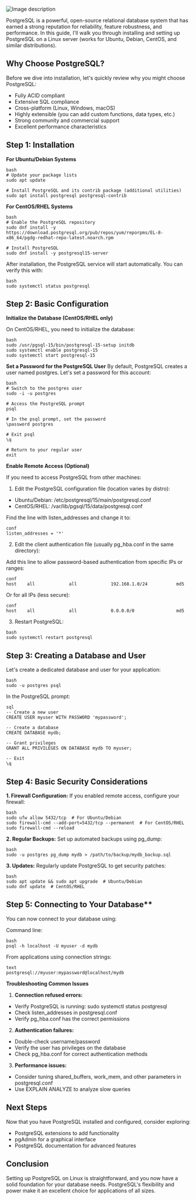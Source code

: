 

![Image description](https://dev-to-uploads.s3.amazonaws.com/uploads/articles/sfs11nh3mgfcufm5a6jn.png)



PostgreSQL is a powerful, open-source relational database system that has earned a strong reputation for reliability, feature robustness, and performance. In this guide, I'll walk you through installing and setting up PostgreSQL on a Linux server (works for Ubuntu, Debian, CentOS, and similar distributions).

## Why Choose PostgreSQL?
Before we dive into installation, let's quickly review why you might choose PostgreSQL:

- Fully ACID compliant
- Extensive SQL compliance
- Cross-platform (Linux, Windows, macOS)
- Highly extensible (you can add custom functions, data types, etc.)
- Strong community and commercial support
- Excellent performance characteristics

## Step 1: Installation


**For Ubuntu/Debian Systems**

```
bash
# Update your package lists
sudo apt update

# Install PostgreSQL and its contrib package (additional utilities)
sudo apt install postgresql postgresql-contrib
```

**For CentOS/RHEL Systems**

```
bash
# Enable the PostgreSQL repository
sudo dnf install -y https://download.postgresql.org/pub/repos/yum/reporpms/EL-8-x86_64/pgdg-redhat-repo-latest.noarch.rpm

# Install PostgreSQL
sudo dnf install -y postgresql15-server
```
After installation, the PostgreSQL service will start automatically. You can verify this with:

```
bash
sudo systemctl status postgresql
```

## Step 2: Basic Configuration


**Initialize the Database (CentOS/RHEL only)**

On CentOS/RHEL, you need to initialize the database:

```
bash
sudo /usr/pgsql-15/bin/postgresql-15-setup initdb
sudo systemctl enable postgresql-15
sudo systemctl start postgresql-15
```

**Set a Password for the PostgreSQL User**
By default, PostgreSQL creates a user named postgres. Let's set a password for this account:

```
bash
# Switch to the postgres user
sudo -i -u postgres

# Access the PostgreSQL prompt
psql

# In the psql prompt, set the password
\password postgres

# Exit psql
\q

# Return to your regular user
exit
```

**Enable Remote Access (Optional)**

If you need to access PostgreSQL from other machines:

1. Edit the PostgreSQL configuration file (location varies by distro):

- Ubuntu/Debian: /etc/postgresql/15/main/postgresql.conf
- CentOS/RHEL: /var/lib/pgsql/15/data/postgresql.conf

Find the line with listen_addresses and change it to:

```
conf
listen_addresses = '*'
```

2. Edit the client authentication file (usually pg_hba.conf in the same directory):

Add this line to allow password-based authentication from specific IPs or ranges:

```
conf
host    all             all             192.168.1.0/24           md5
```


Or for all IPs (less secure):

```
conf
host    all             all             0.0.0.0/0                md5
```

3. Restart PostgreSQL:

```
bash
sudo systemctl restart postgresql
```

## Step 3: Creating a Database and User

Let's create a dedicated database and user for your application:

```
bash
sudo -u postgres psql
```

In the PostgreSQL prompt:

```
sql
-- Create a new user
CREATE USER myuser WITH PASSWORD 'mypassword';

-- Create a database
CREATE DATABASE mydb;

-- Grant privileges
GRANT ALL PRIVILEGES ON DATABASE mydb TO myuser;

-- Exit
\q
```

## Step 4: Basic Security Considerations

**1. Firewall Configuration:**
If you enabled remote access, configure your firewall:

```
bash
sudo ufw allow 5432/tcp  # For Ubuntu/Debian
sudo firewall-cmd --add-port=5432/tcp --permanent  # For CentOS/RHEL
sudo firewall-cmd --reload
```

**2. Regular Backups:**
Set up automated backups using pg_dump:

```
bash
sudo -u postgres pg_dump mydb > /path/to/backup/mydb_backup.sql
```

**3. Updates:** 
Regularly update PostgreSQL to get security patches:

```
bash
sudo apt update && sudo apt upgrade  # Ubuntu/Debian
sudo dnf update  # CentOS/RHEL
```

## Step 5: Connecting to Your Database**

You can now connect to your database using:

Command line:

```
bash
psql -h localhost -U myuser -d mydb
```

From applications using connection strings:

```
text
postgresql://myuser:mypassword@localhost/mydb
```

**Troubleshooting Common Issues**

1. **Connection refused errors:**

- Verify PostgreSQL is running: sudo systemctl status postgresql
- Check listen_addresses in postgresql.conf
- Verify pg_hba.conf has the correct permissions

2. **Authentication failures:**

- Double-check username/password
- Verify the user has privileges on the database
- Check pg_hba.conf for correct authentication methods

3. **Performance issues:**

- Consider tuning shared_buffers, work_mem, and other parameters in postgresql.conf
- Use EXPLAIN ANALYZE to analyze slow queries

## Next Steps
Now that you have PostgreSQL installed and configured, consider exploring:

- PostgreSQL extensions to add functionality
- pgAdmin for a graphical interface
- PostgreSQL documentation for advanced features

## Conclusion
Setting up PostgreSQL on Linux is straightforward, and you now have a solid foundation for your database needs. PostgreSQL's flexibility and power make it an excellent choice for applications of all sizes.



